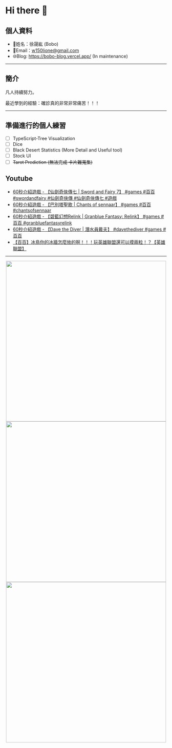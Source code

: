 # Hi there 👋

## 個人資料

- 🤖姓名：徐晟紘 (Bobo)
- 📧Email：<a href="mailto:w150lione@gmail.com">w150lione@gmail.com</a>
- 🌐Blog: <a href="https://bobo-blog.vercel.app/">https://bobo-blog.vercel.app/</a> (In maintenance)

***

## 簡介

凡人持續努力。

最近學到的經驗：確診真的非常非常痛苦！！！

***

## 準備進行的個人練習

- [ ] TypeScript-Tree Visualization
- [ ] Dice
- [ ] Black Desert Statistics (More Detail and Useful tool)
- [ ] Stock UI
- [ ] ~~Tarot Prediction (無法完成 卡片難蒐集)~~

## Youtube
<!-- YOUTUBE:START -->
- [60秒介紹遊戲 - 【仙劍奇俠傳七 | Sword and Fairy 7】 #games #百百 #swordandfairy  #仙劍奇俠傳 #仙劍奇俠傳七 #遊戲](https://www.youtube.com/watch?v=kcxxd-xWSnE)
- [60秒介紹遊戲 - 【巴別塔聖歌 | Chants of sennaar】 #games #百百 #chantsofsennaar](https://www.youtube.com/watch?v=plu4zaFYf44)
- [60秒介紹遊戲 - 【碧藍幻想Relink | Granblue Fantasy: Relink】 #games #百百 #granbluefantasyrelink](https://www.youtube.com/watch?v=1JAG6RTz5yA)
- [60秒介紹遊戲 - 【Dave the Diver | 潛水員戴夫】 #davethediver #games #百百](https://www.youtube.com/watch?v=n0Uvgl_EHR4)
- [【百百】冰鳥你的冰牆怎麼放的啊！！！玩英雄聯盟還可以摸兩粒！？【英雄聯盟】](https://www.youtube.com/watch?v=R5kVzxjMk4A)
<!-- YOUTUBE:END -->

<!-- - [ ] TypeScript-Tree Visualization
    <div class="container">
    <div class="skills not_start">0%</div>
    </div>
- [ ] Scroll Animation Simple 01
    <div class="container">
    <div class="skills twity">10%</div>
    </div>
- [ ] Simple UI Components (button)
    <div class="container">
    <div class="skills not_start">0%</div>
    </div>
- [ ] Tarot Prediction
    <div class="container">
    <div class="skills not_start">0%</div>
    </div>
- [X] Card Draw Probability Simulation
    <div class="container">
    <div class="skills ninty">90%</div>
    </div>
- [X] Webpage Thumbnail Maker(Bookmark)
    <div class="container">
    <div class="skills ninty">90%</div>
    </div>

<style>
.container {
    width: 18%;
    background-color: dimgray;
    border-radius: 15px;

}
.skills {
    text-align: right;
    line-height: 20px;
    color: white;
    border-radius: 15px;
    padding-right: 3px;
}
.not_start {

}
.twity {width: 20%; background-color: #a2cffe;}
.ninty {width: 90%; background-color: #a2cffe;}
</style> -->

***

<!-- ![Leetcode Stats](https://leetcard.jacoblin.cool/lione1234) -->

<div align=center><img width="500" src ="https://leetcard.jacoblin.cool/lione1234"/></div>

<!-- ![Anurag's GitHub stats](https://github-readme-stats.vercel.app/api?username=bobo100&show_icons=true&theme=radical) -->

<div align=center><img width="500" src ="https://github-readme-stats.vercel.app/api?username=bobo100&show_icons=true&theme=radical"/></div>

<!-- ![Top Langs](https://github-readme-stats.vercel.app/api/top-langs/?username=bobo100&layout=compact) -->

<div align=center><img width="500" src ="https://github-readme-stats.vercel.app/api/top-langs/?username=bobo100&layout=compact"/></div>
